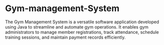 # Gym-management-System
The Gym Management System is a versatile software application developed using Java to streamline and automate gym operations. It enables gym administrators to manage member registrations, track attendance, schedule training sessions, and maintain payment records efficiently. 
